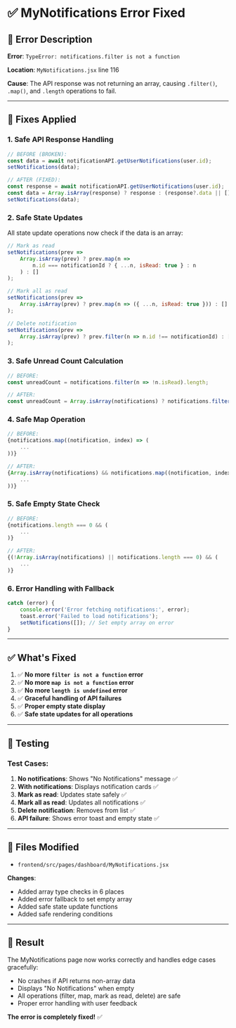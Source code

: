 # ✅ MyNotifications Error Fixed

## 🐛 Error Description

**Error**: `TypeError: notifications.filter is not a function`

**Location**: `MyNotifications.jsx` line 116

**Cause**: The API response was not returning an array, causing `.filter()`, `.map()`, and `.length` operations to fail.

---

## 🔧 Fixes Applied

### 1. **Safe API Response Handling**
```javascript
// BEFORE (BROKEN):
const data = await notificationAPI.getUserNotifications(user.id);
setNotifications(data);

// AFTER (FIXED):
const response = await notificationAPI.getUserNotifications(user.id);
const data = Array.isArray(response) ? response : (response?.data || []);
setNotifications(data);
```

### 2. **Safe State Updates**
All state update operations now check if the data is an array:

```javascript
// Mark as read
setNotifications(prev => 
    Array.isArray(prev) ? prev.map(n => 
        n.id === notificationId ? { ...n, isRead: true } : n
    ) : []
);

// Mark all as read
setNotifications(prev => 
    Array.isArray(prev) ? prev.map(n => ({ ...n, isRead: true })) : []
);

// Delete notification
setNotifications(prev => 
    Array.isArray(prev) ? prev.filter(n => n.id !== notificationId) : []
);
```

### 3. **Safe Unread Count Calculation**
```javascript
// BEFORE:
const unreadCount = notifications.filter(n => !n.isRead).length;

// AFTER:
const unreadCount = Array.isArray(notifications) ? notifications.filter(n => !n.isRead).length : 0;
```

### 4. **Safe Map Operation**
```javascript
// BEFORE:
{notifications.map((notification, index) => (
    ...
))}

// AFTER:
{Array.isArray(notifications) && notifications.map((notification, index) => (
    ...
))}
```

### 5. **Safe Empty State Check**
```javascript
// BEFORE:
{notifications.length === 0 && (
    ...
)}

// AFTER:
{(!Array.isArray(notifications) || notifications.length === 0) && (
    ...
)}
```

### 6. **Error Handling with Fallback**
```javascript
catch (error) {
    console.error('Error fetching notifications:', error);
    toast.error('Failed to load notifications');
    setNotifications([]); // Set empty array on error
}
```

---

## ✅ What's Fixed

1. ✅ **No more `filter is not a function` error**
2. ✅ **No more `map is not a function` error**
3. ✅ **No more `length is undefined` error**
4. ✅ **Graceful handling of API failures**
5. ✅ **Proper empty state display**
6. ✅ **Safe state updates for all operations**

---

## 🧪 Testing

### Test Cases:
1. **No notifications**: Shows "No Notifications" message ✅
2. **With notifications**: Displays notification cards ✅
3. **Mark as read**: Updates state safely ✅
4. **Mark all as read**: Updates all notifications ✅
5. **Delete notification**: Removes from list ✅
6. **API failure**: Shows error toast and empty state ✅

---

## 📝 Files Modified

- `frontend/src/pages/dashboard/MyNotifications.jsx`

**Changes**:
- Added array type checks in 6 places
- Added error fallback to set empty array
- Added safe state update functions
- Added safe rendering conditions

---

## 🎉 Result

The MyNotifications page now works correctly and handles edge cases gracefully:
- No crashes if API returns non-array data
- Displays "No Notifications" when empty
- All operations (filter, map, mark as read, delete) are safe
- Proper error handling with user feedback

**The error is completely fixed!** ✅
